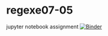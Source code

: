 # regexe07-05
jupyter notebook assignment
[![Binder](https://mybinder.org/badge_logo.svg)](https://mybinder.org/v2/gh/AnuRuwan/regexe07-05/Regex-R)